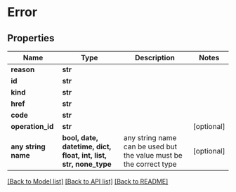 # Error


## Properties
Name | Type | Description | Notes
------------ | ------------- | ------------- | -------------
**reason** | **str** |  | 
**id** | **str** |  | 
**kind** | **str** |  | 
**href** | **str** |  | 
**code** | **str** |  | 
**operation_id** | **str** |  | [optional] 
**any string name** | **bool, date, datetime, dict, float, int, list, str, none_type** | any string name can be used but the value must be the correct type | [optional]

[[Back to Model list]](../README.md#documentation-for-models) [[Back to API list]](../README.md#documentation-for-api-endpoints) [[Back to README]](../README.md)



